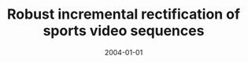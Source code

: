 ---
title: "Robust incremental rectification of sports video sequences"
collection: publications
permalink: /publication/2004-01-01-Robust-incremental-rectification-of-sports-video-sequences
date: 2004-01-01
venue: 'the proceedings of Proc. of British Machine Vision Conference (BMVC&apos;04)'
citation: ' J.B. Hayet,  J. Piater,  J. Verly, &quot;Robust incremental rectification of sports video sequences.&quot; the proceedings of Proc. of British Machine Vision Conference (BMVC&amp;apos;04), 2004.'
---